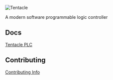 ![Tentacle](https://res.cloudinary.com/jarautomation/image/upload/c_scale,w_250/v1620021619/logos/tentacle-light.png)

A modern software programmable logic controller

## Docs

[Tentacle PLC](https://www.tentacleplc.com)


## Contributing

[Contributing Info](CONTRIBUTING.md)